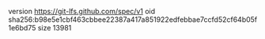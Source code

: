 version https://git-lfs.github.com/spec/v1
oid sha256:b98e5e1cbf463cbbee22387a417a851922edfebbae7ccfd52cf64b05f1e6bd75
size 13981
